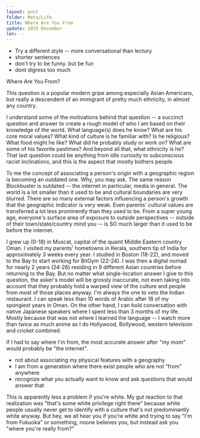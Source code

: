 ```yaml
---
layout: post
folder: Meta/Life
title: Where Are You From
update: 2015 December
len: --
---
```


- Try a different style -- more conversational than lectury
- shorter sentences
- don't try to be funny. but be fun
- dont digress too much

Where Are You From?

This question is a popular modern gripe among especially Asian Americans, but really a descendent of an immigrant of pretty much ethnicity, in almost any country.

I understand some of the motivations behind that question -- a succinct question and answer to create a rough model of who I am based on their knowledge of the world. What language(s) does he know? What are his core moral values? What kind of culture is he familiar with? Is he religious? What food might he like? What did he probably study or work on? What are some of his favorite pastimes? And beyond all that, what ethnicity is he? That last question could be anything from idle curiosity to subconscious racist inclinations, and this is the aspect that mostly bothers people.

To me the concept of associating a person's origin with a geographic region is becoming an outdated one. Why, you may ask. The same reason Blockbuster is outdated -- the internet in particular, media in general. The world is a lot smaller than it used to be and cultural boundaries are very blurred. There are so many external factors influencing a person's growth that the geographic indicator is very weak. Even parents' cultural values are transferred a lot less prominently than they used to be. From a super young age, everyone's surface area of exposure to outside perspectives -- outside of their town/state/country mind you -- is SO much larger than it used to be before the internet.

I grew up (0-18) in Muscat, capital of the quaint Middle Eastern country Oman. I visited my parents' hometowns in Kerala, southern tip of India for approximately 3 weeks every year. I studied in Boston (18-22), and moved to the Bay to start working for BitGym (22-24). I was then a digital nomad for nearly 2 years (24-26) residing in 9 different Asian countries before returning to the Bay. But no matter what single-location answer I give to this question, the asker's model will be grossly inaccurate, not even taking into account that they probably hold a warped view of the culture and people from most of those places anyway. I'm always the one to veto the Indian restaurant. I can speak less than 10 words of Arabic after 18 of my spongiest years in Oman. On the other hand, I can hold conversation with native Japanese speakers where I spent less than 3 months of my life. Mostly because that was not where I learned the language -- I watch more than twice as much anime as I do Hollywood, Bollywood, western television and cricket combined.

If I had to say where I'm from, the most accurate answer after "my mom" would probably be "the internet".

- not about associating my physical features with a geography
- I am from a generation where there exist people who are not "from" anywhere
- recognize what you actually want to know and ask questions that would answer that

This is apparently less a problem if you're white. My gut reaction to that realization was "that's some white privilege right there" because white people usually never get to identify with a culture that's not predominantly white anyway. But hey, we all hear you if you're white and trying to say "I'm from Fukuoka" or something, noone believes you, but instead ask you "where you're really from?"

